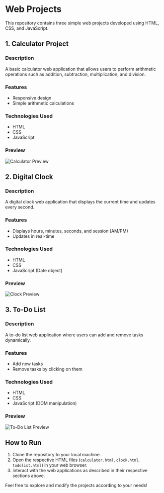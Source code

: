 # Web Projects

This repository contains three simple web projects developed using HTML, CSS, and JavaScript.

## 1. Calculator Project

### Description
A basic calculator web application that allows users to perform arithmetic operations such as addition, subtraction, multiplication, and division.

### Features
- Responsive design
- Simple arithmetic calculations

### Technologies Used
- HTML
- CSS
- JavaScript

### Preview
![Calculator Preview](calculator-preview.png)

## 2. Digital Clock

### Description
A digital clock web application that displays the current time and updates every second.

### Features
- Displays hours, minutes, seconds, and session (AM/PM)
- Updates in real-time

### Technologies Used
- HTML
- CSS
- JavaScript (Date object)

### Preview
![Clock Preview](clock-preview.png)

## 3. To-Do List

### Description
A to-do list web application where users can add and remove tasks dynamically.

### Features
- Add new tasks
- Remove tasks by clicking on them

### Technologies Used
- HTML
- CSS
- JavaScript (DOM manipulation)

### Preview
![To-Do List Preview](todolist-preview.png)

## How to Run
1. Clone the repository to your local machine.
2. Open the respective HTML files (`calculator.html`, `clock.html`, `todolist.html`) in your web browser.
3. Interact with the web applications as described in their respective sections above.

Feel free to explore and modify the projects according to your needs!
